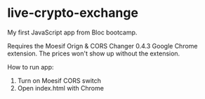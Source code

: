 # live-crypto-exchange

My first JavaScript app from Bloc bootcamp. 

Requires the Moesif Orign & CORS Changer 0.4.3 Google Chrome extension. The prices won't show up without the extension.

How to run app:
1. Turn on Moesif CORS switch
2. Open index.html with Chrome